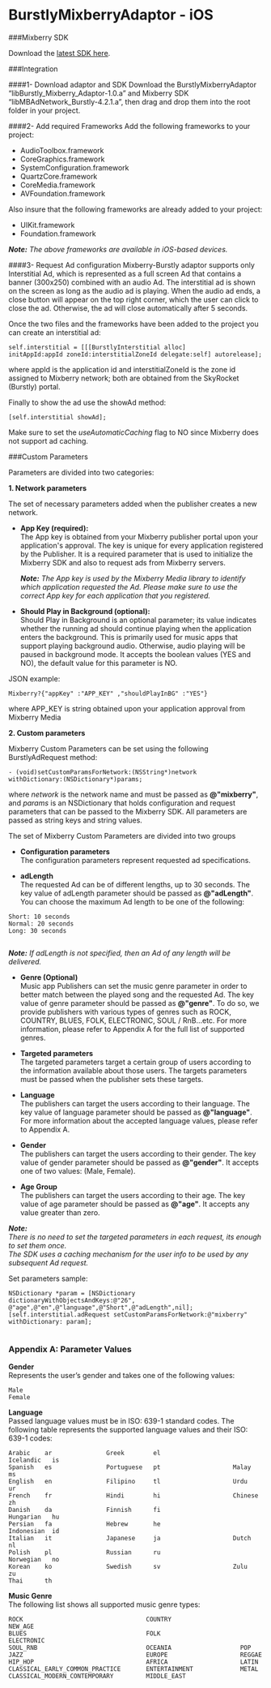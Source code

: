 BurstlyMixberryAdaptor - iOS
=======================


###Mixberry SDK

Download the [latest SDK here](https://s3.amazonaws.com/MixberryResources/libMBAdNetwork_Burstly-4.2.1.zip).

###Integration

####1- Download adaptor and SDK
Download the BurstlyMixberryAdaptor “libBurstly\_Mixberry\_Adaptor-1.0.a” and Mixberry SDK “libMBAdNetwork\_Burstly-4.2.1.a”, then drag and drop them into the root folder in your project.

####2- Add required Frameworks
Add the following frameworks to your project:

* AudioToolbox.framework
* CoreGraphics.framework
*	SystemConfiguration.framework
*	QuartzCore.framework
*	CoreMedia.framework
*	AVFoundation.framework

Also insure that the following frameworks are already added to your project:

*	UIKit.framework
*	Foundation.framework

<i> **Note:**
The above frameworks are available in iOS-based devices.</i>

####3- Request Ad configuration
Mixberry-Burstly adaptor supports only Interstitial Ad, which is represented as a full screen Ad that contains a banner (300x250) combined with an audio Ad. 
The interstitial ad is shown on the screen as long as the audio ad is playing. When the audio ad ends, a close button will appear on the top right corner, which the user can click to close the ad. Otherwise, the ad will close automatically after 5 seconds.

Once the two files and the frameworks have been added to the project you can create an interstitial ad:

<pre><code>self.interstitial = [[[BurstlyInterstitial alloc]
initAppId:appId zoneId:interstitialZoneId delegate:self] autorelease];
</code></pre>

where appId is the application id and interstitialZoneId is the zone id assigned to Mixberry network; both are obtained from the SkyRocket (Burstly) portal.

Finally to show the ad use the showAd method:

<pre><code>[self.interstitial showAd];</code></pre>

Make sure to set the *useAutomaticCaching* flag to NO since Mixberry does not support ad caching.


###Custom Parameters

Parameters are divided into two categories:

**1. Network parameters**

The set of necessary parameters added when the publisher creates a new network.


* **App Key (required):**<br/>
The App key is obtained from your Mixberry publisher portal upon your application's approval. The key is unique for every application registered by the Publisher.
It is a required parameter that is used to initialize the Mixberry SDK and also to request ads from Mixberry servers.



  <i>**Note:**
The App key is used by the Mixberry Media library to identify which application requested the Ad. Please make sure to use the correct App key for each application that you registered.</i>

* **Should Play in Background (optional):**<br/>
Should Play in Background is an optional parameter; its value indicates whether the running ad should continue playing when the application enters the background. This is primarily used for music apps that support playing background audio. Otherwise, audio playing will be paused in background mode. It accepts the boolean values (YES and NO), the default value for this parameter is NO. 

JSON example:
<pre><code>Mixberry?{"appKey" :"APP_KEY" ,"shouldPlayInBG" :"YES"}</code></pre>
where APP_KEY is string obtained upon your application approval from Mixberry Media

**2. Custom parameters**

Mixberry Custom Parameters can be set using the following BurstlyAdRequest method:
<pre><code>- (void)setCustomParamsForNetwork:(NSString*)network
withDictionary:(NSDictionary*)params;</code></pre>
where *network* is the network name and must be passed as **@"mixberry"**, and *params* is an NSDictionary that holds configuration and request parameters that can be passed to the Mixberry SDK. All parameters are passed as string keys and string values.

The set of Mixberry Custom Parameters are divided into two groups

*  **Configuration parameters**<br/>
The configuration parameters represent requested ad specifications.

  * **adLength** <br/>
The requested Ad can be of different lengths, up to 30 seconds. The key value of adLength parameter should be passed as **@"adLength"**. You can choose the maximum Ad length to be one of the following:
  <pre><code>Short: 10 seconds
Normal: 20 seconds
Long: 30 seconds
  </code></pre>
<i>**Note:**
If adLength is not specified, then an Ad of any length will be delivered.</i>
  * **Genre (Optional)** <br/>
  Music app Publishers can set the music genre parameter in order to better match between the played song and the requested Ad. The key value of genre parameter should be passed as **@"genre"**. To do so, we provide publishers with various types of genres such as ROCK, COUNTRY, BLUES, FOLK, ELECTRONIC, SOUL / RnB…etc. For more information, please refer to Appendix A for the full list of supported genres.

*  **Targeted parameters**<br/>
The targeted parameters target a certain group of users according to the information available about those users. The targets parameters must be passed when the publisher sets these targets. 
  * **Language**<br/>
  The publishers can target the users according to their language. The key value of language parameter should be passed as **@"language"**. For more information about the accepted language values, please refer to Appendix A.
  * **Gender**<br/>
  The publishers can target the users according to their gender. The key value of gender parameter should be passed as **@"gender"**. It accepts one of two values: (Male, Female).
  * **Age Group**<br/>
  The publishers can target the users according to their age. The key value of age parameter should be passed as **@"age"**. It accepts any value greater than zero.
  
  <i>**Note:**<br/> There is no need to set the targeted parameters in each request, its enough to set them once. <br/>
The SDK uses a caching mechanism for the user info to be used by any subsequent Ad request.</i>

  Set parameters sample:
  <pre><code>NSDictionary *param = [NSDictionary dictionaryWithObjectsAndKeys:@"26",
@"age",@"en",@"language",@"Short",@"adLength",nil];
[self.interstitial.adRequest setCustomParamsForNetwork:@"mixberry" 
withDictionary: param];
  </code></pre>

### Appendix A: Parameter Values
**Gender** <br/>
Represents the user’s gender and takes one of the following values:
<pre><code>Male
Female </code></pre>

**Language** <br/>
Passed language values must be in ISO: 639-1 standard codes. The following table represents the supported language values and their ISO: 639-1 codes:

<pre><code>Arabic    ar               Greek        el                    Icelandic   is
Spanish   es               Portuguese   pt                    Malay       ms
English   en               Filipino     tl                    Urdu        ur
French    fr               Hindi        hi                    Chinese     zh
Danish    da               Finnish      fi                    Hungarian   hu
Persian   fa               Hebrew       he                    Indonesian  id
Italian   it               Japanese     ja                    Dutch       nl
Polish    pl               Russian      ru                    Norwegian   no
Korean    ko               Swedish      sv                    Zulu        zu
Thai      th
</code></pre>

**Music Genre** <br/>
The following list shows all supported music genre types:
<pre><code>ROCK                                  COUNTRY                   NEW_AGE
BLUES                                 FOLK                      ELECTRONIC
SOUL_RNB                              OCEANIA                   POP
JAZZ                                  EUROPE                    REGGAE
HIP_HOP                               AFRICA                    LATIN
CLASSICAL_EARLY_COMMON_PRACTICE       ENTERTAINMENT             METAL
CLASSICAL_MODERN_CONTEMPORARY         MIDDLE_EAST
</code></pre>
